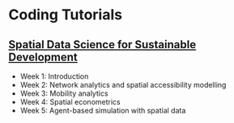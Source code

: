 # Coding Tutorials
## [Spatial Data Science for Sustainable Development](https://sustainability-gis.readthedocs.io/en/latest/course-info/introduction.html)
- Week 1: Introduction
- Week 2: Network analytics and spatial accessibility modelling
- Week 3: Mobility analytics
- Week 4: Spatial econometrics
- Week 5: Agent-based simulation with spatial data
